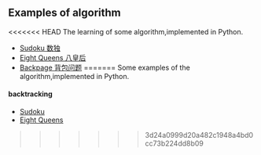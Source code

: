 ## Examples of algorithm

<<<<<<< HEAD
The learning of some algorithm,implemented in Python.

- [Sudoku 数独](source/sudoku.py)
- [Eight Queens 八皇后](source/eight_queens.py)
- [Backpage 背包问题]()
=======
Some examples of the algorithm,implemented in Python.
#### backtracking
- [Sudoku](source/sudoku.py)
- [Eight Queens](source/eight_queens.py)
>>>>>>> 3d24a0999d20a482c1948a4bd0cc73b224dd8b09

